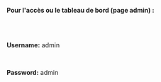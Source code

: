 <p><b>Pour l'accès ou le tableau de bord (page admin) :</b></p><br><br>
<p><strong>Username:</strong> admin</p><br>
<p><strong>Password:</strong> admin</p>


